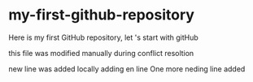 # my-first-github-repository
Here is my first GitHub repository, let 's start with gitHub

this file was modified manually during conflict resoltion


new line was added locally 
adding en line
One more neding line added 